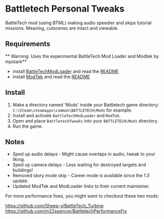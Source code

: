 # Battletech Personal Tweaks
BattleTech mod (using BTML) making audio speedier and skips tutorial missions. Meaning, cutscenes are intact and viewable.

## Requirements
** Warning: Uses the experimental BattleTech Mod Loader and Modtek by mpstark**

* install [BattleTechModLoader](https://github.com/janxious/BattleTechModLoader/releases) and read the [README](https://github.com/janxious/BattleTechModLoader)
* install [ModTek](https://github.com/janxious/ModTek/releases) and read the [README](https://github.com/janxious/ModTek)

## Install
1. Make a directory named 'Mods' inside your Battletech game directory: `C:\Steam\steamapps\common\BATTLETECH\Mods` for example.
2. Install and activate `BattleTechModLoader` and `ModTek`.
3. Open and place `BattletechTweaks` into your `BATTLETECH\Mods` directory.
4. Run the game.


## Notes
* Sped up audio delays - Might cause overlaps in audio, tweak to your liking.
* Sped up camera delays - Less waiting for destroyed targets and buildings!
* Removed story mode skip - Career mode is available since the 1.3 update.
* Updated ModTek and ModLoader links to their current maintainer.

For more performance fixes, you might want to checkout these two mods:  

https://github.com/Sheep-y/BattleTech_Turbine  
https://github.com/m22spencer/BattletechPerformanceFix  